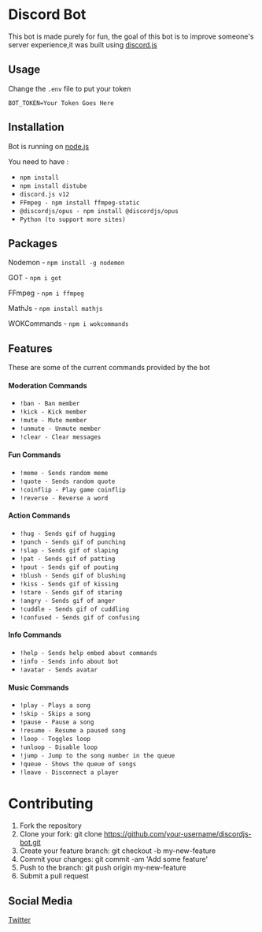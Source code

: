 # Discord Bot
This bot is made purely for fun, the goal of this bot is to improve someone's server experience,it was built using [discord.js](https://discord.js.org/#/)

## Usage
Change the ```.env``` file to put your token

```
BOT_TOKEN=Your Token Goes Here
```
## Installation
Bot is running on [node.js](https://nodejs.org/en/)

You need to have :

* ```npm install```
* ```npm install distube```
* ```discord.js v12```
* ```FFmpeg - npm install ffmpeg-static```
* ```@discordjs/opus - npm install @discordjs/opus```
* ```Python (to support more sites)```

## Packages
Nodemon - ```npm install -g nodemon```

GOT - ```npm i got```

FFmpeg - ```npm i ffmpeg```

MathJs - ```npm install mathjs```

WOKCommands - ```npm i wokcommands```

## Features
These are some of the current commands provided by the bot

#### Moderation Commands
* ```!ban - Ban member```
* ```!kick - Kick member```
* ```!mute - Mute member```
* ```!unmute - Unmute member```
* ```!clear - Clear messages```

#### Fun Commands
* ```!meme - Sends random meme```
* ```!quote - Sends random quote```
* ```!coinflip - Play game coinflip```
* ```!reverse - Reverse a word```

#### Action Commands
* ```!hug - Sends gif of hugging```
* ```!punch - Sends gif of punching```
* ```!slap - Sends gif of slaping```
* ```!pat - Sends gif of patting```
* ```!pout - Sends gif of pouting```
* ```!blush - Sends gif of blushing```
* ```!kiss - Sends gif of kissing```
* ```!stare - Sends gif of staring```
* ```!angry - Sends gif of anger```
* ```!cuddle - Sends gif of cuddling```
* ```!confused - Sends gif of confusing```

#### Info Commands
* ```!help - Sends help embed about commands```
* ```!info - Sends info about bot```
* ```!avatar - Sends avatar```

#### Music Commands
* ```!play - Plays a song```
* ```!skip - Skips a song```
* ```!pause - Pause a song```
* ```!resume - Resume a paused song```
* ```!loop - Toggles loop```
* ```!unloop - Disable loop```
* ```!jump - Jump to the song number in the queue```
* ```!queue - Shows the queue of songs```
* ```!leave - Disconnect a player```

# Contributing
1. Fork the repository
2. Clone your fork: git clone https://github.com/your-username/discordjs-bot.git
3. Create your feature branch: git checkout -b my-new-feature
4. Commit your changes: git commit -am 'Add some feature'
5. Push to the branch: git push origin my-new-feature
6. Submit a pull request

## Social Media
[Twitter](https://twitter.com/yuukasuoh)
